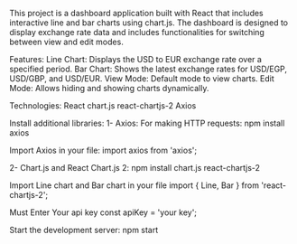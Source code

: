 This project is a dashboard application built with React that includes interactive line and bar charts using chart.js. The dashboard is designed to display exchange rate data and includes functionalities for switching between view and edit modes.

Features:
    Line Chart: Displays the USD to EUR exchange rate over a specified period.
    Bar Chart: Shows the latest exchange rates for USD/EGP, USD/GBP, and USD/EUR.
    View Mode: Default mode to view charts.
    Edit Mode: Allows hiding and showing charts dynamically.

Technologies:
    React
    chart.js
    react-chartjs-2
    Axios

Install additional libraries:
    1- Axios: For making HTTP requests:
             npm install axios

Import Axios in your file:
            import axios from 'axios';


2- Chart.js and React Chart.js 2:
    npm install chart.js react-chartjs-2

   Import Line chart and Bar chart in your file
        import { Line, Bar } from 'react-chartjs-2';

Must Enter Your api key 
    const apiKey = 'your key';


Start the development server:
    npm start


